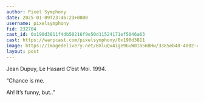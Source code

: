 ```yaml
---
author: Pixel Symphony
date: 2025-01-09T23:46:23+0000
username: pixelsymphony
fid: 232704
cast_id: 0x190d3811f4db50216f9e50d11524171ef5046a63
cast: https://warpcast.com/pixelsymphony/0x190d3811
image: https://imagedelivery.net/BXluQx4ige9GuW0Ia56BHw/3385eb48-4002-4f04-a54f-85b542d1a100/original
layout: post
---
```

Jean Dupuy, Le Hasard C’est Moi. 1994.   
  
“Chance is me.  
  
Ah! It’s funny, but..”  

<img src='https://imagedelivery.net/BXluQx4ige9GuW0Ia56BHw/3385eb48-4002-4f04-a54f-85b542d1a100/original' alt='' referrerpolicy='no-referrer'/>